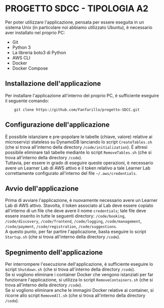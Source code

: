 # PROGETTO SDCC - TIPOLOGIA A2
Per poter utilizzare l'applicazione, pensata per essere eseguita in un sistema Unix (in particolare noi abbiamo utilizzato Ubuntu), è necessario aver installato nel proprio PC:
- Git
- Python 3
- La libreria boto3 di Python
- AWS CLI
- Docker
- Docker Compose

## Installazione dell'applicazione
Per installare l'applicazione all'interno del proprio PC, è sufficiente eseguire il seguente comando:

        git clone https://github.com/Fanfarillo/progetto-SDCC.git

## Configurazione dell'applicazione
È possibile istanziare e pre-popolare le tabelle (chiave, valore) relative ai microservizi stateless su DynamoDB lanciando lo script `CreateTables.sh` (che si trova all'interno della directory `/code/initialization`). È altresì possibile eliminare tali tabelle mediante lo script `RemoveTables.sh` (che si trova all'interno della directory `/code`).<br>
Tuttavia, per essere in grado di eseguire queste operazioni, è necessario avere un Learner Lab di AWS attivo e il token relativo a tale Learner Lab correttamente configurato all'interno del file `~/.aws/credentials`.<br>

## Avvio dell'applicazione
Prima di avviare l'applicazione, è nuovamente necessario avere un Learner Lab di AWS attivo. Stavolta, il token associato al Lab deve essere copiato all'interno di un file che deve avere il nome `credentials`; tale file deve essere inserito in tutte le seguenti directory: `/code/booking`, `/code/discovery`, `/code/frontend`, `/code/logging`, `/code/management`, `/code/payment`, `/code/registration`, `/code/suggestions`.<br>
A questo punto, per far partire l'applicazione, basta eseguire lo script `Startup.sh` (che si trova all'interno della directory `/code`).

## Spegnimento dell'applicazione
Per interrompere l'esecuzione dell'applicazione, è sufficiente eseguire lo script `Shutdown.sh` (che si trova all'interno della directory `/code`).<br>
Se si vogliono eliminare i container Docker che vengono istanziati per far funzionare l'applicazione, si utilizza lo script `RemoveContainers.sh` (che si trova all'interno della directory `/code`).<br>
Se si vogliono eliminare anche le immagini Docker relative ai container, si ricorre allo script `RemoveAll.sh` (che si trova all'interno della directory `/code`).
